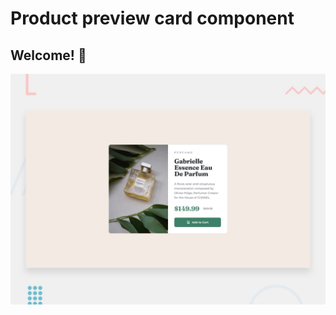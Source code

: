 # Product preview card component
## Welcome! 👋
![Design preview for the Product preview card component coding challenge](./design/desktop-preview.jpg)


